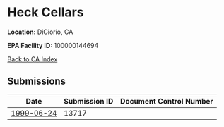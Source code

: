 # Heck Cellars

**Location:** DiGiorio, CA

**EPA Facility ID:** 100000144694

[Back to CA Index](../../index.md)

## Submissions

| Date | Submission ID | Document Control Number |
|------|--------------|-------------------------|
| [1999-06-24](submissions/13717.md) | 13717 |  |
